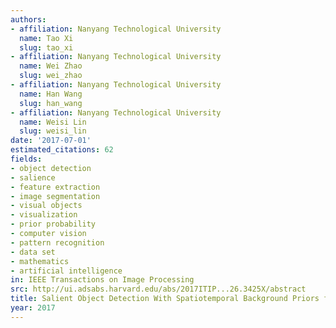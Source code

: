 ```yaml
---
authors:
- affiliation: Nanyang Technological University
  name: Tao Xi
  slug: tao_xi
- affiliation: Nanyang Technological University
  name: Wei Zhao
  slug: wei_zhao
- affiliation: Nanyang Technological University
  name: Han Wang
  slug: han_wang
- affiliation: Nanyang Technological University
  name: Weisi Lin
  slug: weisi_lin
date: '2017-07-01'
estimated_citations: 62
fields:
- object detection
- salience
- feature extraction
- image segmentation
- visual objects
- visualization
- prior probability
- computer vision
- pattern recognition
- data set
- mathematics
- artificial intelligence
in: IEEE Transactions on Image Processing
src: http://ui.adsabs.harvard.edu/abs/2017ITIP...26.3425X/abstract
title: Salient Object Detection With Spatiotemporal Background Priors for Video
year: 2017
---
```

